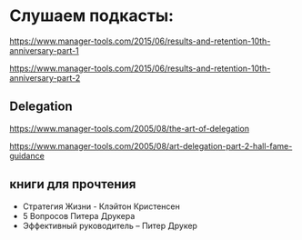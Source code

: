 # Слушаем подкасты:

<https://www.manager-tools.com/2015/06/results-and-retention-10th-anniversary-part-1>

<https://www.manager-tools.com/2015/06/results-and-retention-10th-anniversary-part-2>


## Delegation 

<https://www.manager-tools.com/2005/08/the-art-of-delegation>

<https://www.manager-tools.com/2005/08/art-delegation-part-2-hall-fame-guidance>

## книги для прочтения

* Стратегия Жизни - Клэйтон Кристенсен
* 5 Вопросов Питера Друкера
* Эффективный руководитель – Питер Друкер

